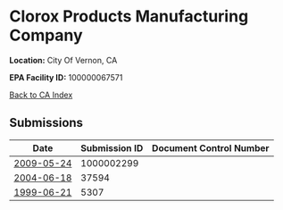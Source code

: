 # Clorox Products Manufacturing Company

**Location:** City Of Vernon, CA

**EPA Facility ID:** 100000067571

[Back to CA Index](../../index.md)

## Submissions

| Date | Submission ID | Document Control Number |
|------|--------------|-------------------------|
| [2009-05-24](submissions/1000002299.md) | 1000002299 |  |
| [2004-06-18](submissions/37594.md) | 37594 |  |
| [1999-06-21](submissions/5307.md) | 5307 |  |
